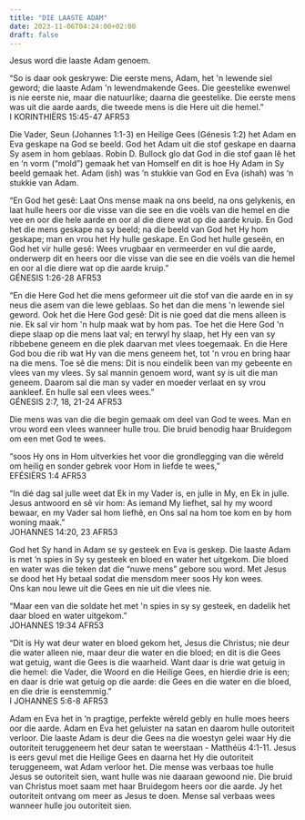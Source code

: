 ```yaml
---
title: "DIE LAASTE ADAM"
date: 2023-11-06T04:24:00+02:00
draft: false
---
```

<html>
 <head></head>
 <body>
  <p>Jesus word die laaste Adam genoem.</p>
  <p>“So is daar ook geskrywe: Die eerste mens, Adam, het 'n lewende siel geword; die laaste Adam 'n lewendmakende Gees. Die geestelike ewenwel is nie eerste nie, maar die natuurlike; daarna die geestelike. Die eerste mens was uit die aarde aards, die tweede mens is die Here uit die hemel.”<br>‭‭I KORINTHIËRS‬ ‭15‬:‭45‬-‭47‬ ‭AFR53‬‬</p>
  <p>Die Vader, Seun (Johannes 1:1-3) en Heilige Gees (Génesis 1:2) het Adam en Eva geskape na God se beeld. God het Adam uit die stof geskape en daarna Sy asem in hom geblaas. Robin D. Bullock glo dat God in die stof gaan lê het en ‘n vorm (“mold”) gemaak het van Homself en dit is hoe Hy Adam in Sy beeld gemaak het. Adam (ish) was ‘n stukkie van God en Eva (ishah) was ‘n stukkie van Adam.</p>
  <p>“En God het gesê: Laat Ons mense maak na ons beeld, na ons gelykenis, en laat hulle heers oor die visse van die see en die voëls van die hemel en die vee en oor die hele aarde en oor al die diere wat op die aarde kruip. En God het die mens geskape na sy beeld; na die beeld van God het Hy hom geskape; man en vrou het Hy hulle geskape. En God het hulle geseën, en God het vir hulle gesê: Wees vrugbaar en vermeerder en vul die aarde, onderwerp dit en heers oor die visse van die see en die voëls van die hemel en oor al die diere wat op die aarde kruip.”<br>‭‭GÉNESIS‬ ‭1‬:‭26‬-‭28‬ ‭AFR53‬‬</p>
  <p>“En die Here God het die mens geformeer uit die stof van die aarde en in sy neus die asem van die lewe geblaas. So het dan die mens 'n lewende siel geword. Ook het die Here God gesê: Dit is nie goed dat die mens alleen is nie. Ek sal vir hom 'n hulp maak wat by hom pas. Toe het die Here God 'n diepe slaap op die mens laat val; en terwyl hy slaap, het Hy een van sy ribbebene geneem en die plek daarvan met vlees toegemaak. En die Here God bou die rib wat Hy van die mens geneem het, tot 'n vrou en bring haar na die mens. Toe sê die mens: Dit is nou eindelik been van my gebeente en vlees van my vlees. Sy sal mannin genoem word, want sy is uit die man geneem. Daarom sal die man sy vader en moeder verlaat en sy vrou aankleef. En hulle sal een vlees wees.”<br>‭‭GÉNESIS‬ ‭2‬:‭7‬, ‭18‬, ‭21‬-‭24‬ ‭AFR53‬‬</p>
  <p>Die mens was van die die begin gemaak om deel van God te wees. Man en vrou word een vlees wanneer hulle trou. Die bruid benodig haar Bruidegom om een met God te wees.</p>
  <p>“soos Hy ons in Hom uitverkies het voor die grondlegging van die wêreld om heilig en sonder gebrek voor Hom in liefde te wees,”<br>‭‭EFÉSIËRS‬ ‭1‬:‭4‬ ‭AFR53‬‬</p>
  <p>“In dié dag sal julle weet dat Ek in my Vader is, en julle in My, en Ek in julle. Jesus antwoord en sê vir hom: As iemand My liefhet, sal hy my woord bewaar, en my Vader sal hom liefhê, en Ons sal na hom toe kom en by hom woning maak.”<br>‭‭JOHANNES‬ ‭14‬:‭20‬, ‭23‬ ‭AFR53‬‬</p>
  <p>God het Sy hand in Adam se sy gesteek en Eva is geskep. Die laaste Adam is met ‘n spies in Sy sy gesteek en bloed en water het uitgekom. Die bloed en water was die teken dat die “nuwe mens” gebore sou word. Met Jesus se dood het Hy betaal sodat die mensdom meer soos Hy kon wees.&nbsp;<br>Ons kan nou lewe uit die Gees en nie uit die vlees nie.</p>
  <p>“Maar een van die soldate het met 'n spies in sy sy gesteek, en dadelik het daar bloed en water uitgekom.”<br>‭‭JOHANNES‬ ‭19‬:‭34‬ ‭AFR53‬‬</p>
  <p>“Dit is Hy wat deur water en bloed gekom het, Jesus die Christus; nie deur die water alleen nie, maar deur die water en die bloed; en dit is die Gees wat getuig, want die Gees is die waarheid. Want daar is drie wat getuig in die hemel: die Vader, die Woord en die Heilige Gees, en hierdie drie is een; en daar is drie wat getuig op die aarde: die Gees en die water en die bloed, en die drie is eenstemmig.”<br>‭‭I JOHANNES‬ ‭5‬:‭6‬-‭8‬ ‭AFR53‬‬</p>
  <p>Adam en Eva het in ‘n pragtige, perfekte wêreld gebly en hulle moes heers oor die aarde. Adam en Eva het geluister na satan en daarom hulle outoriteit verloor. Die laaste Adam is deur die Gees na die woestyn gelei waar Hy die outoriteit teruggeneem het deur satan te weerstaan - Matthéüs 4:1-11. Jesus is eers gevul met die Heilige Gees en daarna het Hy die outoriteit teruggeneem, wat Adam verloor het. Die mense was verbaas toe hulle Jesus se outoriteit sien, want hulle was nie daaraan gewoond nie. Die bruid van Christus moet saam met haar Bruidegom heers oor die aarde. Jy het outoriteit ontvang om meer as Jesus te doen. Mense sal verbaas wees wanneer hulle jou outoriteit sien.</p>
  <p>&nbsp;</p>
  <p>&nbsp;</p>
 </body>
</html>